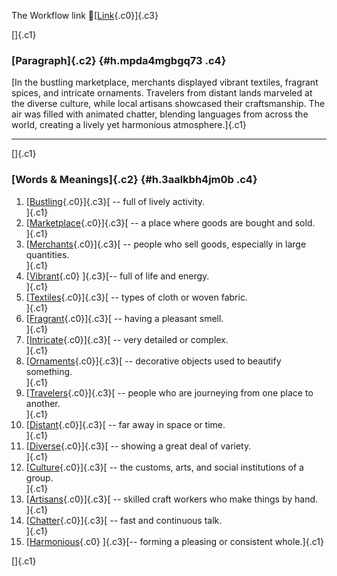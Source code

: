 The Workflow link
👏[[Link](https://www.google.com/url?q=http://www.google.com&sa=D&source=editors&ust=1758655910909207&usg=AOvVaw2uBzOpPTiRgp3-MgEuhoZz){.c0}]{.c3}

[]{.c1}

### [Paragraph]{.c2} {#h.mpda4mgbgq73 .c4}

[In the bustling marketplace, merchants displayed vibrant textiles,
fragrant spices, and intricate ornaments. Travelers from distant lands
marveled at the diverse culture, while local artisans showcased their
craftsmanship. The air was filled with animated chatter, blending
languages from across the world, creating a lively yet harmonious
atmosphere.]{.c1}

------------------------------------------------------------------------

[]{.c1}

### [Words & Meanings]{.c2} {#h.3aalkbh4jm0b .c4}

1.  [[Bustling](https://www.google.com/url?q=http://www.google.com&sa=D&source=editors&ust=1758655910910229&usg=AOvVaw2e7Z9Pjq3pEkETG8BzWdI1){.c0}]{.c3}[ --
    full of lively activity.\
    ]{.c1}
2.  [[Marketplace](https://www.google.com/url?q=http://www.google.com&sa=D&source=editors&ust=1758655910910529&usg=AOvVaw3-xkMWe4N9iFG_uI8Pu__U){.c0}]{.c3}[ --
    a place where goods are bought and sold.\
    ]{.c1}
3.  [[Merchants](https://www.google.com/url?q=http://www.google.com&sa=D&source=editors&ust=1758655910910882&usg=AOvVaw3jlzhejXkEOeEkk0BDJoP8){.c0}]{.c3}[ --
    people who sell goods, especially in large quantities.\
    ]{.c1}
4.  [[Vibrant](https://www.google.com/url?q=http://www.google.com&sa=D&source=editors&ust=1758655910911186&usg=AOvVaw0wa1nq_tkUksEErmj3FOtK){.c0}
    ]{.c3}[-- full of life and energy.\
    ]{.c1}
5.  [[Textiles](https://www.google.com/url?q=http://www.google.com&sa=D&source=editors&ust=1758655910911424&usg=AOvVaw0Q8pS1qJcAclARXzWB76U-){.c0}]{.c3}[ --
    types of cloth or woven fabric.\
    ]{.c1}
6.  [[Fragrant](https://www.google.com/url?q=http://www.google.com&sa=D&source=editors&ust=1758655910911744&usg=AOvVaw2CtlAEIBHCPGHPUPayY6iC){.c0}]{.c3}[ --
    having a pleasant smell.\
    ]{.c1}
7.  [[Intricate](https://www.google.com/url?q=http://www.google.com&sa=D&source=editors&ust=1758655910911981&usg=AOvVaw3LioNn7VdV_NWaKsK7SXOV){.c0}]{.c3}[ --
    very detailed or complex.\
    ]{.c1}
8.  [[Ornaments](https://www.google.com/url?q=http://www.google.com&sa=D&source=editors&ust=1758655910912230&usg=AOvVaw2TyXTXxB6F4WBkRiCswj-t){.c0}]{.c3}[ --
    decorative objects used to beautify something.\
    ]{.c1}
9.  [[Travelers](https://www.google.com/url?q=http://www.google.com&sa=D&source=editors&ust=1758655910912446&usg=AOvVaw0t7RtO--53Y3h4nH8OuAUP){.c0}]{.c3}[ --
    people who are journeying from one place to another.\
    ]{.c1}
10. [[Distant](https://www.google.com/url?q=http://www.google.com&sa=D&source=editors&ust=1758655910912705&usg=AOvVaw2JH09UjyyrXBn3mWu6Xl3O){.c0}]{.c3}[ --
    far away in space or time.\
    ]{.c1}
11. [[Diverse](https://www.google.com/url?q=http://www.google.com&sa=D&source=editors&ust=1758655910912830&usg=AOvVaw1wA9EagVVuROpEvgWdIWeL){.c0}]{.c3}[ --
    showing a great deal of variety.\
    ]{.c1}
12. [[Culture](https://www.google.com/url?q=http://www.google.com&sa=D&source=editors&ust=1758655910912949&usg=AOvVaw2Cs8-XxCPLspAXDHMBdnFo){.c0}]{.c3}[ --
    the customs, arts, and social institutions of a group.\
    ]{.c1}
13. [[Artisans](https://www.google.com/url?q=http://www.google.com&sa=D&source=editors&ust=1758655910913090&usg=AOvVaw02yd8rr580MHpb_aAto32X){.c0}]{.c3}[ --
    skilled craft workers who make things by hand.\
    ]{.c1}
14. [[Chatter](https://www.google.com/url?q=http://www.google.com&sa=D&source=editors&ust=1758655910913225&usg=AOvVaw3ulV7m_jNNF3ML5dxSj2pj){.c0}]{.c3}[ --
    fast and continuous talk.\
    ]{.c1}
15. [[Harmonious](https://www.google.com/url?q=http://www.google.com&sa=D&source=editors&ust=1758655910913362&usg=AOvVaw3s4_dJ_Q9avBBEuz_rwmuT){.c0}
    ]{.c3}[-- forming a pleasing or consistent whole.]{.c1}

[]{.c1}
